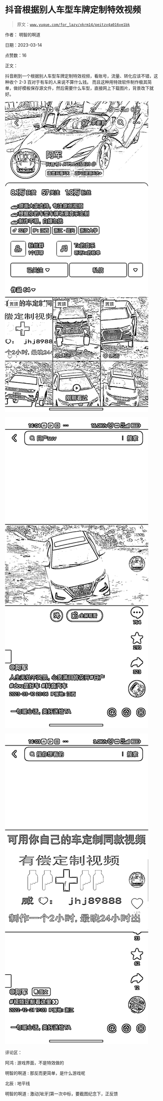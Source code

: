 # 抖音根据别人车型车牌定制特效视频

> 原文：[`www.yuque.com/for_lazy/xkrm14/peitzv4a016ve1bk`](https://www.yuque.com/for_lazy/xkrm14/peitzv4a016ve1bk)

作者： 明智的啊道

日期：2023-03-14

点赞数：16

正文：

抖音刷到一个根据别人车型车牌定制特效视频，看账号，流量、转化应该不错，这种收个 2-3 百对于有车的人来说不算什么钱。 而且这种用特效软件制作极其简单，做好模板保存源文件，然后需要什么车型，直接网上下载图片，背景改下就好。

![](img/af409f3b689e3df7ccbf1beb230dee17.png)  

![](img/356abf0de6b18536771f8cfadd51d221.png)  

![](img/f3efd967ed32262b3cf379ea074b6a39.png)  

评论区：

阿鸿 : 游戏界面，不是特效做的

明智的啊道 : 那反而更简单，是什么游戏呢

北辰 : 地平线

明智的啊道 : 激动[呲牙]第一次中标，要截图纪念下，正反馈



